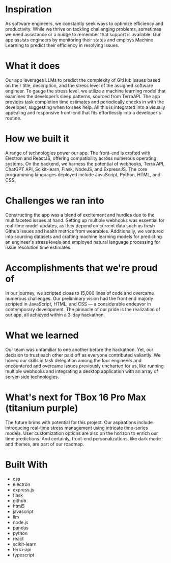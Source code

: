 # Inspiration
As software engineers, we constantly seek ways to optimize efficiency and productivity. While we thrive on tackling challenging problems, sometimes we need assistance or a nudge to remember that support is available. Our app assists engineers by monitoring their states and employs Machine Learning to predict their efficiency in resolving issues.

# What it does
Our app leverages LLMs to predict the complexity of GitHub issues based on their title, description, and the stress level of the assigned software engineer. To gauge the stress level, we utilize a machine learning model that examines the developer’s sleep patterns, sourced from TerraAPI. The app provides task completion time estimates and periodically checks in with the developer, suggesting when to seek help. All this is integrated into a visually appealing and responsive front-end that fits effortlessly into a developer's routine.

# How we built it
A range of technologies power our app. The front-end is crafted with Electron and ReactJS, offering compatibility across numerous operating systems. On the backend, we harness the potential of webhooks, Terra API, ChatGPT API, Scikit-learn, Flask, NodeJS, and ExpressJS. The core programming languages deployed include JavaScript, Python, HTML, and CSS.

# Challenges we ran into
Constructing the app was a blend of excitement and hurdles due to the multifaceted issues at hand. Setting up multiple webhooks was essential for real-time model updates, as they depend on current data such as fresh Github issues and health metrics from wearables. Additionally, we ventured into sourcing datasets and crafting machine learning models for predicting an engineer's stress levels and employed natural language processing for issue resolution time estimates.

# Accomplishments that we're proud of
In our journey, we scripted close to 15,000 lines of code and overcame numerous challenges. Our preliminary vision had the front end majorly scripted in JavaScript, HTML, and CSS — a considerable endeavor in contemporary development. The pinnacle of our pride is the realization of our app, all achieved within a 3-day hackathon.

# What we learned
Our team was unfamiliar to one another before the hackathon. Yet, our decision to trust each other paid off as everyone contributed valiantly. We honed our skills in task delegation among the four engineers and encountered and overcame issues previously uncharted for us, like running multiple webhooks and integrating a desktop application with an array of server-side technologies.

# What's next for TBox 16 Pro Max (titanium purple)
The future brims with potential for this project. Our aspirations include introducing real-time stress management using intricate time-series models. User customization options are also on the horizon to enrich our time predictions. And certainly, front-end personalizations, like dark mode and themes, are part of our roadmap.

# Built With
- css
- electron
- express.js
- flask
- github
- html5
- javascript
- llm
- node.js
- pandas
- python
- react
- scikit-learn
- terra-api
- typescript
